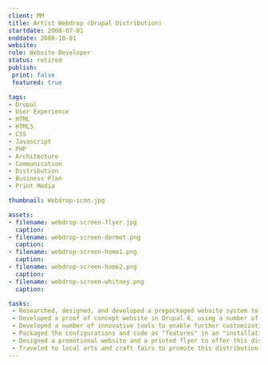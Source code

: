 ```yaml
---
client: MM
title: Artist Webdrop (Drupal Distribution)
startdate: 2008-07-01
enddate: 2008-10-01
website: 
role: Website Developer
status: retired
publish: 
 print: false
 featured: true

tags:
- Drupal
- User Experience
- HTML
- HTML5
- CSS
- Javascript
- PHP
- Architecture
- Communication
- Distribution
- Business Plan
- Print Media

thumbnail: Webdrop-icon.jpg

assets:
- filename: webdrop-screen-flyer.jpg
  caption: 
- filename: webdrop-screen-dermot.png
  caption: 
- filename: webdrop-screen-home1.png
  caption: 
- filename: webdrop-screen-home2.png
  caption: 
- filename: webdrop-screen-whitney.png
  caption: 

tasks: 
 - Researched, designed, and developed a prepackaged website system to serve the needs of a "one click" online portfolio solution.
 - Developed a proof of concept website in Drupal 6, using a number of community modules, a custom module, and a custom theme.
 - Developed a number of innovative tools to enable further customization of the website styles by the end user.
 - Packaged the configurations and code as "features" in an "installation profile".
 - Designed a promotional website and a printed flyer to offer this distribution as a  solution for semi-professional artists and crafts people.
 - Traveled to local arts and craft fairs to promote this distribution and my services as a website developer.
---
```

